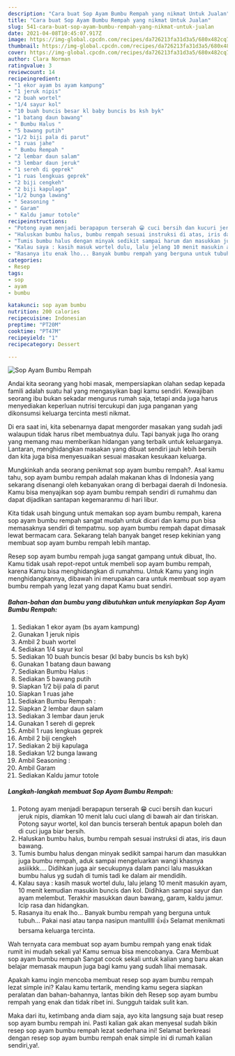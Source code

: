 ```yaml
---
description: "Cara buat Sop Ayam Bumbu Rempah yang nikmat Untuk Jualan"
title: "Cara buat Sop Ayam Bumbu Rempah yang nikmat Untuk Jualan"
slug: 541-cara-buat-sop-ayam-bumbu-rempah-yang-nikmat-untuk-jualan
date: 2021-04-08T10:45:07.917Z
image: https://img-global.cpcdn.com/recipes/da726213fa31d3a5/680x482cq70/sop-ayam-bumbu-rempah-foto-resep-utama.jpg
thumbnail: https://img-global.cpcdn.com/recipes/da726213fa31d3a5/680x482cq70/sop-ayam-bumbu-rempah-foto-resep-utama.jpg
cover: https://img-global.cpcdn.com/recipes/da726213fa31d3a5/680x482cq70/sop-ayam-bumbu-rempah-foto-resep-utama.jpg
author: Clara Norman
ratingvalue: 3
reviewcount: 14
recipeingredient:
- "1 ekor ayam bs ayam kampung"
- "1 jeruk nipis"
- "2 buah wortel"
- "1/4 sayur kol"
- "10 buah buncis besar kl baby buncis bs ksh byk"
- "1 batang daun bawang"
- " Bumbu Halus "
- "5 bawang putih"
- "1/2 biji pala di parut"
- "1 ruas jahe"
- " Bumbu Rempah "
- "2 lembar daun salam"
- "3 lembar daun jeruk"
- "1 sereh di geprek"
- "1 ruas lengkuas geprek"
- "2 biji cengkeh"
- "2 biji kapulaga"
- "1/2 bunga lawang"
- " Seasoning "
- " Garam"
- " Kaldu jamur totole"
recipeinstructions:
- "Potong ayam menjadi berapapun terserah 😁 cuci bersih dan kucuri jeruk nipis, diamkan 10 menit lalu cuci ulang di bawah air dan tiriskan. Potong sayur wortel, kol dan buncis terserah bentuk apapun boleh dan di cuci juga biar bersih."
- "Haluskan bumbu halus, bumbu rempah sesuai instruksi di atas, iris daun bawang."
- "Tumis bumbu halus dengan minyak sedikit sampai harum dan masukkan juga bumbu rempah, aduk sampai mengeluarkan wangi khasnya asiiikkk.... Didihkan juga air secukupnya dalam panci lalu masukkan bumbu halus yg sudah di tumis tadi ke dalam air mendidih."
- "Kalau saya : kasih masuk wortel dulu, lalu jelang 10 menit masukin ayam, 10 menit kemudian masukin buncis dan kol. Didihkan sampai sayur dan ayam melembut. Terakhir masukkan daun bawang, garam, kaldu jamur. Icip rasa dan hidangkan."
- "Rasanya itu enak lho... Banyak bumbu rempah yang berguna untuk tubuh... Pakai nasi atau tanpa nasipun mantulllll 👍👍 Selamat menikmati bersama keluarga tercinta."
categories:
- Resep
tags:
- sop
- ayam
- bumbu

katakunci: sop ayam bumbu 
nutrition: 200 calories
recipecuisine: Indonesian
preptime: "PT20M"
cooktime: "PT47M"
recipeyield: "1"
recipecategory: Dessert

---
```



![Sop Ayam Bumbu Rempah](https://img-global.cpcdn.com/recipes/da726213fa31d3a5/680x482cq70/sop-ayam-bumbu-rempah-foto-resep-utama.jpg)

Andai kita seorang yang hobi masak, mempersiapkan olahan sedap kepada famili adalah suatu hal yang mengasyikan bagi kamu sendiri. Kewajiban seorang ibu bukan sekadar mengurus rumah saja, tetapi anda juga harus menyediakan keperluan nutrisi tercukupi dan juga panganan yang dikonsumsi keluarga tercinta mesti nikmat.

Di era  saat ini, kita sebenarnya dapat mengorder masakan yang sudah jadi walaupun tidak harus ribet membuatnya dulu. Tapi banyak juga lho orang yang memang mau memberikan hidangan yang terbaik untuk keluarganya. Lantaran, menghidangkan masakan yang dibuat sendiri jauh lebih bersih dan kita juga bisa menyesuaikan sesuai masakan kesukaan keluarga. 



Mungkinkah anda seorang penikmat sop ayam bumbu rempah?. Asal kamu tahu, sop ayam bumbu rempah adalah makanan khas di Indonesia yang sekarang disenangi oleh kebanyakan orang di berbagai daerah di Indonesia. Kamu bisa menyajikan sop ayam bumbu rempah sendiri di rumahmu dan dapat dijadikan santapan kegemaranmu di hari libur.

Kita tidak usah bingung untuk memakan sop ayam bumbu rempah, karena sop ayam bumbu rempah sangat mudah untuk dicari dan kamu pun bisa memasaknya sendiri di tempatmu. sop ayam bumbu rempah dapat dimasak lewat bermacam cara. Sekarang telah banyak banget resep kekinian yang membuat sop ayam bumbu rempah lebih mantap.

Resep sop ayam bumbu rempah juga sangat gampang untuk dibuat, lho. Kamu tidak usah repot-repot untuk membeli sop ayam bumbu rempah, karena Kamu bisa menghidangkan di rumahmu. Untuk Kamu yang ingin menghidangkannya, dibawah ini merupakan cara untuk membuat sop ayam bumbu rempah yang lezat yang dapat Kamu buat sendiri.

<!--inarticleads1-->

##### Bahan-bahan dan bumbu yang dibutuhkan untuk menyiapkan Sop Ayam Bumbu Rempah:

1. Sediakan 1 ekor ayam (bs ayam kampung)
1. Gunakan 1 jeruk nipis
1. Ambil 2 buah wortel
1. Sediakan 1/4 sayur kol
1. Sediakan 10 buah buncis besar (kl baby buncis bs ksh byk)
1. Gunakan 1 batang daun bawang
1. Sediakan  Bumbu Halus :
1. Sediakan 5 bawang putih
1. Siapkan 1/2 biji pala di parut
1. Siapkan 1 ruas jahe
1. Sediakan  Bumbu Rempah :
1. Siapkan 2 lembar daun salam
1. Sediakan 3 lembar daun jeruk
1. Gunakan 1 sereh di geprek
1. Ambil 1 ruas lengkuas geprek
1. Ambil 2 biji cengkeh
1. Sediakan 2 biji kapulaga
1. Sediakan 1/2 bunga lawang
1. Ambil  Seasoning :
1. Ambil  Garam
1. Sediakan  Kaldu jamur totole




<!--inarticleads2-->

##### Langkah-langkah membuat Sop Ayam Bumbu Rempah:

1. Potong ayam menjadi berapapun terserah 😁 cuci bersih dan kucuri jeruk nipis, diamkan 10 menit lalu cuci ulang di bawah air dan tiriskan. Potong sayur wortel, kol dan buncis terserah bentuk apapun boleh dan di cuci juga biar bersih.
1. Haluskan bumbu halus, bumbu rempah sesuai instruksi di atas, iris daun bawang.
1. Tumis bumbu halus dengan minyak sedikit sampai harum dan masukkan juga bumbu rempah, aduk sampai mengeluarkan wangi khasnya asiiikkk.... Didihkan juga air secukupnya dalam panci lalu masukkan bumbu halus yg sudah di tumis tadi ke dalam air mendidih.
1. Kalau saya : kasih masuk wortel dulu, lalu jelang 10 menit masukin ayam, 10 menit kemudian masukin buncis dan kol. Didihkan sampai sayur dan ayam melembut. Terakhir masukkan daun bawang, garam, kaldu jamur. Icip rasa dan hidangkan.
1. Rasanya itu enak lho... Banyak bumbu rempah yang berguna untuk tubuh... Pakai nasi atau tanpa nasipun mantulllll 👍👍 Selamat menikmati bersama keluarga tercinta.




Wah ternyata cara membuat sop ayam bumbu rempah yang enak tidak rumit ini mudah sekali ya! Kamu semua bisa mencobanya. Cara Membuat sop ayam bumbu rempah Sangat cocok sekali untuk kalian yang baru akan belajar memasak maupun juga bagi kamu yang sudah lihai memasak.

Apakah kamu ingin mencoba membuat resep sop ayam bumbu rempah lezat simple ini? Kalau kamu tertarik, mending kamu segera siapkan peralatan dan bahan-bahannya, lantas bikin deh Resep sop ayam bumbu rempah yang enak dan tidak ribet ini. Sungguh taidak sulit kan. 

Maka dari itu, ketimbang anda diam saja, ayo kita langsung saja buat resep sop ayam bumbu rempah ini. Pasti kalian gak akan menyesal sudah bikin resep sop ayam bumbu rempah lezat sederhana ini! Selamat berkreasi dengan resep sop ayam bumbu rempah enak simple ini di rumah kalian sendiri,ya!.

